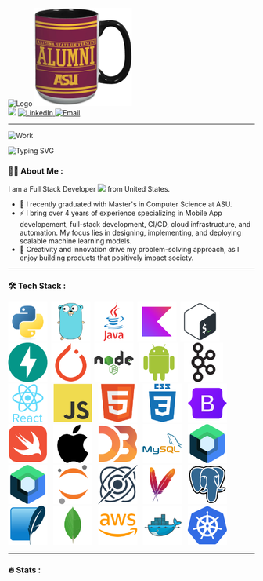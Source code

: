 <div style="display: inline-block;">
  <img class="center" alt="Logo" src="https://scalebranding.com/wp-content/uploads/2021/07/db-fem-page001.jpg" width="230" height="200" />
  <img class="center" src="assets/ASU alum.jpg" width="200" height="200" />

</div>

<br/>

<div id="badges">
   <a href="https://visitorbadge.io/status?path=https%3A%2F%2Fgithub.com%2Fdsbhalla"><img src="https://api.visitorbadge.io/api/visitors?path=https%3A%2F%2Fgithub.com%2Fdsbhalla&label=VISITORS&countColor=%23263759" /></a>
	<a href="https://www.linkedin.com/in/daljitsinghbhalla/" target="_blank">
		<img alt="LinkedIn" src="https://img.shields.io/badge/LinkedIn-0077B5?style=for-the-badge&logo=linkedin&logoColor=white" />
	</a>
	<a href="mailto:dbhalla@asu.edu">
		<img alt="Email" src="https://img.shields.io/badge/Gmail-D14836?style=for-the-badge&logo=gmail&logoColor=white"/>
	</a>
<!-- <a href="https://shikhar97.github.io/" target="_blank">
	<img height="100%" alt="Portfolio" src="https://img.shields.io/badge/portfolio-black?style=for-the-badge&logo=About.me&logoColor=white"/> -->
</a>
</div>

<hr/>
<p>
  <img src="https://media.giphy.com/media/v1.Y2lkPTc5MGI3NjExcnN5cGc1MHRyODFzYW1zbmVrdGc3M2M3bDVzOHF6N2I3azF3c29jeSZlcD12MV9pbnRlcm5hbF9naWZfYnlfaWQmY3Q9Zw/Bs7JVM14t6ABSSgiAW/giphy.gif" width="220" height="200" alt="Work"/>
</p>

<p>
<img src="https://readme-typing-svg.herokuapp.com?font=JetBrains+Mono&pause=1000&color=8B0000&random=false&width=350&lines=Hi+there!++%F0%9F%91%8B++;I+am+Daljit+Singh+Bhalla.;CS+Grad+%7C+ASU+Alumni;+Software+Engineer" alt="Typing SVG" />
</p>


### :man_technologist: About Me :
I am a Full Stack Developer <img src="https://media.giphy.com/media/WUlplcMpOCEmTGBtBW/giphy.gif" width="30"> from United States.

- :telescope: I recently graduated with Master's in Computer Science at ASU.
- :zap: I bring over 4 years of experience specializing in Mobile App developement, full-stack development, CI/CD, cloud infrastructure, and automation. My focus lies in designing, implementing, and deploying scalable machine learning models.
- :seedling: Creativity and innovation drive my problem-solving approach, as I enjoy building products that positively impact society.

---

### :hammer_and_wrench: Tech Stack :

<div>
  <img src="https://github.com/devicons/devicon/blob/master/icons/python/python-original.svg" title="Python" alt="Python" width="80" height="80"/>&nbsp;
  <img src="https://github.com/devicons/devicon/blob/master/icons/go/go-original.svg" title="Go" alt="Go" width="80" height="80"/>&nbsp;
  <img src="https://github.com/devicons/devicon/blob/master/icons/java/java-original-wordmark.svg" title="Java" alt="Java" width="80" height="80"/>&nbsp;
  <img src="https://github.com/devicons/devicon/blob/master/icons/kotlin/kotlin-original.svg" title="Kotlin" alt="Kotlin" width="80" height="80"/>&nbsp;
  <img src="https://github.com/devicons/devicon/blob/master/icons/bash/bash-original.svg" title="Bash" alt="Bash" width="80" height="80"/>&nbsp;
<img src="https://github.com/devicons/devicon/blob/master/icons/fastapi/fastapi-original.svg" title="FASTApi" alt="FASTApi" width="80" height="80"/>&nbsp;
<img src="https://github.com/devicons/devicon/blob/master/icons/pytorch/pytorch-original.svg" title="Pytorch" alt="Pytorch" width="80" height="80"/>&nbsp;



<img src="https://github.com/devicons/devicon/blob/master/icons/nodejs/nodejs-original-wordmark.svg" title="NodeJS" alt="NodeJS" width="80" height="80"/>
&nbsp;
<img src="https://github.com/devicons/devicon/blob/master/icons/android/android-original.svg" title="Next.js" alt="Next.js" width="80" height="80"/>
&nbsp;
<img src="https://github.com/devicons/devicon/blob/master/icons/apachekafka/apachekafka-original.svg" title="Next.js" alt="Next.js" width="80" height="80"/>
&nbsp;

<img src="https://github.com/devicons/devicon/blob/master/icons/react/react-original-wordmark.svg" title="React.js" alt="React.js" width="80" height="80"/>
&nbsp;
<img src="https://github.com/devicons/devicon/blob/master/icons/javascript/javascript-original.svg" title="JavaScript" alt="JavaScript" width="80" height="80"/>
&nbsp;
<img src="https://github.com/devicons/devicon/blob/master/icons/html5/html5-original.svg" title="HTML5" alt="HTML5" width="80" height="80"/>
&nbsp;
<img src="https://github.com/devicons/devicon/blob/master/icons/css3/css3-plain-wordmark.svg"  title="CSS3" alt="CSS3" width="80" height="80"/>
&nbsp;
<img src="https://github.com/devicons/devicon/blob/master/icons/bootstrap/bootstrap-original.svg" title="Bootstrap" alt="Bootstrap" width="80" height="80"/>
&nbsp;
<img src="https://github.com/devicons/devicon/blob/master/icons/swift/swift-original.svg" title="Material UI" alt="Material UI" width="80" height="80"/>
&nbsp;
<img src="https://github.com/devicons/devicon/blob/master/icons/apple/apple-original.svg" title="Next.js" alt="Next.js" width="80" height="80"/>
&nbsp;
<img src="https://github.com/devicons/devicon/blob/master/icons/d3js/d3js-original.svg" title="D3.js" alt="D3.js" width="80" height="80"/>
&nbsp;
<img src="https://github.com/devicons/devicon/blob/master/icons/mysql/mysql-original-wordmark.svg" title="MySQL"  alt="MySQL" width="80" height="80"/>
&nbsp;
<img src="https://github.com/devicons/devicon/blob/master/icons/jetpackcompose/jetpackcompose-original.svg" title="MySQL"  alt="MySQL" width="80" height="80"/>
&nbsp;

<img src="https://github.com/devicons/devicon/blob/master/icons/jetpackcompose/jetpackcompose-original.svg" title="MySQL"  alt="MySQL" width="80" height="80"/>
&nbsp;

<img src="https://github.com/devicons/devicon/blob/master/icons/jupyter/jupyter-original.svg" title="Jupyter Notebook"  alt="MySQL" width="80" height="80"/>
&nbsp;

<img src="https://github.com/devicons/devicon/blob/master/icons/pulsar/pulsar-original.svg" title="Apache Pulsar"  alt="Apache pulsar" width="80" height="80"/>
&nbsp;

<img src="https://github.com/devicons/devicon/blob/master/icons/maven/maven-original.svg" title="Maven"  alt="MySQL" width="80" height="80"/>
&nbsp;
<img src="https://github.com/devicons/devicon/blob/master/icons/postgresql/postgresql-original.svg" title="Postgres"  alt="MySQL" width="80" height="80"/>
&nbsp;
<img src="https://github.com/devicons/devicon/blob/master/icons/sqlite/sqlite-original.svg" title="SQLite"  alt="MySQL" width="80" height="80"/>
&nbsp;

<img src="https://github.com/devicons/devicon/blob/master/icons/mongodb/mongodb-original.svg" title="MongoDB"  alt="MongoDB" width="80" height="80"/>
&nbsp;
<img src="https://github.com/devicons/devicon/blob/master/icons/amazonwebservices/amazonwebservices-plain-wordmark.svg" title="AWS" alt="AWS" width="80" height="80"/>
&nbsp;
<img src="https://github.com/devicons/devicon/blob/master/icons/docker/docker-original.svg" title="Docker" alt="Docker" width="80" height="80"/>
&nbsp;
<img src="https://github.com/devicons/devicon/blob/master/icons/kubernetes/kubernetes-original.svg" title="K8s" alt="K8s" width="80" height="80"/>
&nbsp;
</div>

---
### :fire: Stats :

<!-- [![GitHub Streak](https://github-readme-streak-stats-salesp07.vercel.app?user=Shikhar97&theme=tokyonight&hide_border=true)](https://git.io/streak-stats)

[![Top Langs](https://github-readme-stats.vercel.app/api/top-langs/?username=Shikhar97&layout=compact&theme=tokyonight)](https://github.com/anuraghazra/github-readme-stats)

![Shikhar's GitHub stats](https://github-readme-stats.vercel.app/api?username=Shikhar97&show_icons=true&theme=tokyonight) -->
